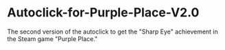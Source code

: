 # Autoclick-for-Purple-Place-V2.0
The second version of the autoclick to get the "Sharp Eye" achievement in the Steam game "Purple Place."
